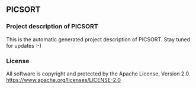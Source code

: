 ## PICSORT

### Project description of PICSORT

This is the automatic generated project description of PICSORT. Stay tuned for updates :-)

### License

All software is copyright and protected by the Apache License, Version 2.0.
https://www.apache.org/licenses/LICENSE-2.0